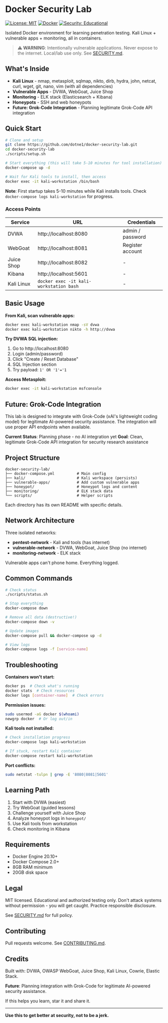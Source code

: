 # Docker Security Lab

[![License: MIT](https://img.shields.io/badge/License-MIT-yellow.svg)](https://opensource.org/licenses/MIT)
[![Docker](https://img.shields.io/badge/Docker-Required-blue.svg)](https://www.docker.com/)
[![Security: Educational](https://img.shields.io/badge/Security-Educational%20Only-red.svg)](SECURITY.md)

Isolated Docker environment for learning penetration testing. Kali Linux + vulnerable apps + monitoring, all in containers.

> **⚠️ WARNING**: Intentionally vulnerable applications. Never expose to the internet. Local/lab use only. See [SECURITY.md](SECURITY.md).

## What's Inside

- **Kali Linux** - nmap, metasploit, sqlmap, nikto, dirb, hydra, john, netcat, curl, wget, git, nano, vim (with all dependencies)
- **Vulnerable Apps** - DVWA, WebGoat, Juice Shop
- **Monitoring** - ELK stack (Elasticsearch + Kibana)
- **Honeypots** - SSH and web honeypots
- **Future: Grok-Code Integration** - Planning legitimate Grok-Code API integration

## Quick Start

```bash
# Clone and setup
git clone https://github.com/dotne1/docker-security-lab.git
cd docker-security-lab
./scripts/setup.sh

# Start everything (this will take 5-10 minutes for tool installation)
docker-compose up -d

# Wait for Kali tools to install, then access
docker exec -it kali-workstation /bin/bash
```

**Note**: First startup takes 5-10 minutes while Kali installs tools. Check `docker-compose logs kali-workstation` for progress.

### Access Points

| Service | URL | Credentials |
|---------|-----|-------------|
| DVWA | http://localhost:8080 | admin / password |
| WebGoat | http://localhost:8081 | Register account |
| Juice Shop | http://localhost:8082 | - |
| Kibana | http://localhost:5601 | - |
| Kali Linux | `docker exec -it kali-workstation bash` | - |

## Basic Usage

**From Kali, scan vulnerable apps:**
```bash
docker exec kali-workstation nmap -sV dvwa
docker exec kali-workstation nikto -h http://dvwa
```

**Try DVWA SQL injection:**
1. Go to http://localhost:8080
2. Login (admin/password)
3. Click "Create / Reset Database"
4. SQL Injection section
5. Try payload: `1' OR '1'='1`

**Access Metasploit:**
```bash
docker exec -it kali-workstation msfconsole
```

## Future: Grok-Code Integration

This lab is designed to integrate with Grok-Code (xAI's lightweight coding model) for legitimate AI-powered security assistance. The integration will use proper API endpoints when available.

**Current Status**: Planning phase - no AI integration yet
**Goal**: Clean, legitimate Grok-Code API integration for security research assistance

## Project Structure

```
docker-security-lab/
├── docker-compose.yml          # Main config
├── kali/                       # Kali workspace (persists)
├── vulnerable-apps/            # Add custom vulnerable apps
├── honeypot/                   # Honeypot logs and content
├── monitoring/                 # ELK stack data
└── scripts/                    # Helper scripts
```

Each directory has its own README with specific details.

## Network Architecture

Three isolated networks:
- **pentest-network** - Kali and tools (has internet)
- **vulnerable-network** - DVWA, WebGoat, Juice Shop (no internet)
- **monitoring-network** - ELK stack

Vulnerable apps can't phone home. Everything logged.

## Common Commands

```bash
# Check status
./scripts/status.sh

# Stop everything
docker-compose down

# Remove all data (destructive!)
docker-compose down -v

# Update images
docker-compose pull && docker-compose up -d

# View logs
docker-compose logs -f [service-name]
```

## Troubleshooting

**Containers won't start:**
```bash
docker ps  # Check what's running
docker stats  # Check resources
docker logs [container-name]  # Check errors
```

**Permission issues:**
```bash
sudo usermod -aG docker $(whoami)
newgrp docker  # Or log out/in
```

**Kali tools not installed:**
```bash
# Check installation progress
docker-compose logs kali-workstation

# If stuck, restart Kali container
docker-compose restart kali-workstation
```

**Port conflicts:**
```bash
sudo netstat -tulpn | grep -E '8080|8081|5601'
```

## Learning Path

1. Start with DVWA (easiest)
2. Try WebGoat (guided lessons)
3. Challenge yourself with Juice Shop
4. Analyze honeypot logs in `honeypot/`
5. Use Kali tools from workstation
6. Check monitoring in Kibana

## Requirements

- Docker Engine 20.10+
- Docker Compose 2.0+
- 8GB RAM minimum
- 20GB disk space

## Legal

MIT licensed. Educational and authorized testing only. Don't attack systems without permission - you will get caught. Practice responsible disclosure.

See [SECURITY.md](SECURITY.md) for full policy.

## Contributing

Pull requests welcome. See [CONTRIBUTING.md](CONTRIBUTING.md).

## Credits

Built with: DVWA, OWASP WebGoat, Juice Shop, Kali Linux, Cowrie, Elastic Stack.

**Future**: Planning integration with Grok-Code for legitimate AI-powered security assistance.

If this helps you learn, star it and share it.

---

**Use this to get better at security, not to be a jerk.**

